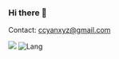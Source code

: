 ### Hi there 👋
  
Contact: ccyanxyz@gmail.com

![](https://github-readme-stats.vercel.app/api?username=ccyanxyz&count_private=true)
![Lang](https://github-readme-stats.vercel.app/api/top-langs/?username=ccyanxyz&hide=ipynb,html&layout=compact)

<!--
**ccyanxyz/ccyanxyz** is a ✨ _special_ ✨ repository because its `README.md` (this file) appears on your GitHub profile.

Here are some ideas to get you started:

- 🔭 I’m currently working on ...
- 🌱 I’m currently learning ...
- 👯 I’m looking to collaborate on ...
- 🤔 I’m looking for help with ...
- 💬 Ask me about ...
- 📫 How to reach me: ...
- 😄 Pronouns: ...
- ⚡ Fun fact: ...
-->
